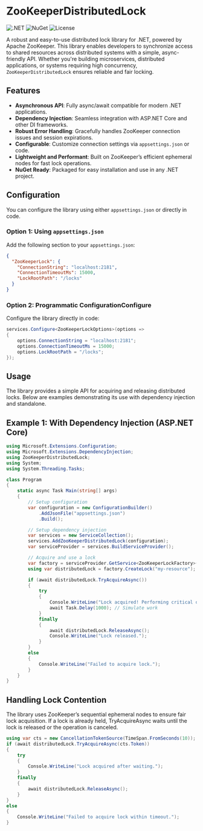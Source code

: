 # ZooKeeperDistributedLock

![.NET](https://img.shields.io/badge/.NET-6.0%20%7C%207.0%20%7C%208.0-blueviolet) ![NuGet](https://img.shields.io/nuget/v/ZooKeeperDistributedLock?color=green) ![License](https://img.shields.io/github/license/kmcmd/ZooKeeperDistributedLock?color=blue)

A robust and easy-to-use distributed lock library for .NET, powered by Apache ZooKeeper. This library enables developers to synchronize access to shared resources across distributed systems with a simple, async-friendly API. Whether you're building microservices, distributed applications, or systems requiring high concurrency, `ZooKeeperDistributedLock` ensures reliable and fair locking.

## Features

- **Asynchronous API**: Fully async/await compatible for modern .NET applications.
- **Dependency Injection**: Seamless integration with ASP.NET Core and other DI frameworks.
- **Robust Error Handling**: Gracefully handles ZooKeeper connection issues and session expirations.
- **Configurable**: Customize connection settings via `appsettings.json` or code.
- **Lightweight and Performant**: Built on ZooKeeper’s efficient ephemeral nodes for fast lock operations.
- **NuGet Ready**: Packaged for easy installation and use in any .NET project.

## Configuration

You can configure the library using either `appsettings.json` or directly in code.

### Option 1: Using `appsettings.json`

Add the following section to your `appsettings.json`:

```json
{
  "ZooKeeperLock": {
    "ConnectionString": "localhost:2181",
    "ConnectionTimeoutMs": 15000,
    "LockRootPath": "/locks"
  }
}
```
### Option 2: Programmatic ConfigurationConfigure
Configure the library directly in code:

```csharp
services.Configure<ZooKeeperLockOptions>(options =>
{
    options.ConnectionString = "localhost:2181";
    options.ConnectionTimeoutMs = 15000;
    options.LockRootPath = "/locks";
});
```
## Usage

The library provides a simple API for acquiring and releasing distributed locks. Below are examples demonstrating its use with dependency injection and standalone.

## Example 1: With Dependency Injection (ASP.NET Core)

```csharp
using Microsoft.Extensions.Configuration;
using Microsoft.Extensions.DependencyInjection;
using ZooKeeperDistributedLock;
using System;
using System.Threading.Tasks;

class Program
{
    static async Task Main(string[] args)
    {
        // Setup configuration
        var configuration = new ConfigurationBuilder()
            .AddJsonFile("appsettings.json")
            .Build();

        // Setup dependency injection
        var services = new ServiceCollection();
        services.AddZooKeeperDistributedLock(configuration);
        var serviceProvider = services.BuildServiceProvider();

        // Acquire and use a lock
        var factory = serviceProvider.GetService<ZooKeeperLockFactory>();
        using var distributedLock = factory.CreateLock("my-resource");

        if (await distributedLock.TryAcquireAsync())
        {
            try
            {
                Console.WriteLine("Lock acquired! Performing critical operation...");
                await Task.Delay(1000); // Simulate work
            }
            finally
            {
                await distributedLock.ReleaseAsync();
                Console.WriteLine("Lock released.");
            }
        }
        else
        {
            Console.WriteLine("Failed to acquire lock.");
        }
    }
}

```

## Handling Lock Contention
The library uses ZooKeeper’s sequential ephemeral nodes to ensure fair lock acquisition. If a lock is already held, TryAcquireAsync waits until the lock is released or the operation is canceled.


```csharp
using var cts = new CancellationTokenSource(TimeSpan.FromSeconds(10));
if (await distributedLock.TryAcquireAsync(cts.Token))
{
    try
    {
        Console.WriteLine("Lock acquired after waiting.");
    }
    finally
    {
        await distributedLock.ReleaseAsync();
    }
}
else
{
    Console.WriteLine("Failed to acquire lock within timeout.");
}
```





